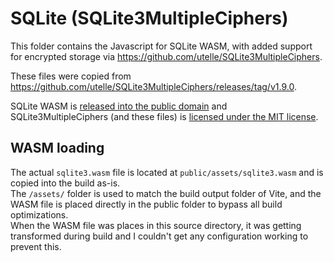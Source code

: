 # SQLite (SQLite3MultipleCiphers)

This folder contains the Javascript for SQLite WASM, with added support for encrypted storage via https://github.com/utelle/SQLite3MultipleCiphers.

These files were copied from https://github.com/utelle/SQLite3MultipleCiphers/releases/tag/v1.9.0.

SQLite WASM is [released into the public domain](https://www.sqlite.org/copyright.html) and SQLite3MultipleCiphers (and these files) is [licensed under the MIT license](https://github.com/utelle/SQLite3MultipleCiphers/blob/main/LICENSE).

## WASM loading
The actual `sqlite3.wasm` file is located at `public/assets/sqlite3.wasm` and is copied into the build as-is.  
The `/assets/` folder is used to match the build output folder of Vite, and the WASM file is placed directly in the public
folder to bypass all build optimizations.  
When the WASM file was places in this source directory, it was getting transformed during build and I couldn't get any configuration working to prevent this.

